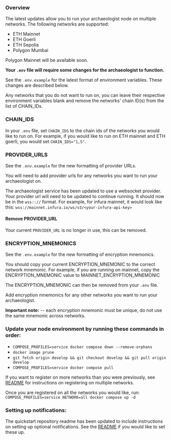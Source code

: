 ### Overview
The latest updates allow you to run your archaeologist node on multiple networks. The following networks are supported:
- ETH Mainnet
- ETH Goerli
- ETH Sepolia
- Polygon Mumbai

Polygon Mainnet will be available soon.

**Your `.env` file will require some changes for the archaeologist to function.**

See the `.env.example` for the latest format of environment variables. These changes are described below.

Any networks that you do not want to run on, you can leave their respective environment variables blank and remove the networks' chain ID(s) from the list of CHAIN_IDs.

### CHAIN_IDS
In your `.env` file, set `CHAIN_IDS` to the chain ids of the networks you would like to run on.
For example, if you would like to run on ETH mainnet and ETH goerli, you would set `CHAIN_IDS="1,5"`.

### PROVIDER_URLS
See the `.env.example` for the new formatting of provider URLs.

You will need to add provider urls for any networks you want to run your archaeologist on.

The archaeologist service has been updated to use a websocket provider.
Your provider url will need to be updated to continue running. It should now be in the `wss:://` format.
For example, for infura mainnet, it would look like this: `wss://mainnet.infura.io/ws/v3/<your-infura-api-key>`

#### Remove PROVIDER_URL
Your current `PROVIDER_URL` is no longer in use, this can be removed.

### ENCRYPTION_MNEMONICS
See the `.env.example` for the new formatting of encryption mnemonics.

You should copy your current ENCRYPTION_MNEMONIC to the correct network mnemonic.
For example, if you are running on mainnet, copy the ENCRYPTION_MNEMONIC value to MAINNET_ENCRYPTION_MNEMONIC

The ENCRYPTION_MNEMONIC can then be removed from your `.env` file.

Add encryption mnemonics for any other networks you want to run your archaeologist. 

**Important note:** -- each encryption mnemonic must be unique, do not use the same mnemonic across networks.

### Update your node environment by running these commands in order:
- `COMPOSE_PROFILES=service docker compose down --remove-orphans`
- `docker image prune`
- `git fetch origin develop && git checkout develop && git pull origin develop`
- `COMPOSE_PROFILES=service docker compose pull`

If you want to register on more networks than you were previously, see [README](./README.md#running-on-multiple-networks)
for instructions on registering on multiple networks.

Once you are registered on all the networks you would like, run:
`COMPOSE_PROFILES=service NETWORK=all docker compose up -d`

### Setting up notifications:

The quickstart repository readme has been updated to include instructions on setting up optional notifications.
See the [README](./README.md#notifications) if you would like to set these up.

